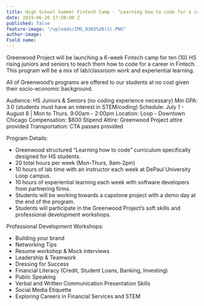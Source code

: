 ```yaml
---
title: High School Summer Fintech Camp - "Learning how to code for a career in Fintech"
date: 2019-06-26 17:50:00 Z
published: false
feature-image: "/uploads/IMG_8303%20(1).PNG"
author-image: 
Field name: 
---
```


Greenwood Project will be launching a 6-week Fintech camp for ten (10) HS rising juniors and seniors to teach them how to code for a career in Fintech. This program will be a mix of lab/classroom work and experiential learning.


All of Greenwood’s programs are offered to our students at no cost given their socio-economic background.


Audience: HS Juniors & Seniors (no coding experience necessary)
Min GPA: 3.0 (students must have an interest in STEM/coding)
Schedule: July 1 - August 8 | Mon to Thurs. 9:00am - 2:00pm
Location: Loop - Downtown Chicago
Compensation: $600 Stipend
Attire: Greenwood Project attire provided
Transportation: CTA passes provided
 

Program Details:

* Greenwood structured “Learning how to code” curriculum specifically designed for HS students. 
* 20 total hours per week (Mon-Thurs, 9am-2pm)
* 10 hours of lab time with an instructor each week at DePaul University Loop campus.
* 10 hours of experiential learning each week with software developers from partnering firms.
* Students will be working towards a capstone project with a demo day at the end of the program.
* Students will participate in the Greenwood Project’s soft skills and professional development workshops.


Professional Development Workshops:

* Building your brand
* Networking Tips
* Resume workshop & Mock interviews
* Leadership & Teamwork 
* Dressing for Success
* Financial Literacy (Credit, Student Loans, Banking, Investing)
* Public Speaking
* Verbal and Written Communication
Presentation Skills 
* Social Media Etiquette
* Exploring Careers in Financial Services and STEM